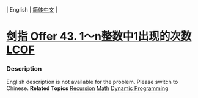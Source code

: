 | English | [简体中文](README.md) |

# [剑指 Offer 43. 1～n整数中1出现的次数  LCOF](https://leetcode-cn.com/problems/1nzheng-shu-zhong-1chu-xian-de-ci-shu-lcof)
 ### Description
English description is not available for the problem. Please switch to Chinese.
**Related Topics**  [Recursion](https://leetcode-cn.com/tag/recursion) [Math](https://leetcode-cn.com/tag/math) [Dynamic Programming](https://leetcode-cn.com/tag/dynamic-programming) 